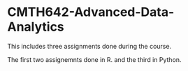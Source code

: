 # CMTH642-Advanced-Data-Analytics

This includes three assignments done during the course.

The first two assignemnts done in R. and the third in Python. 
